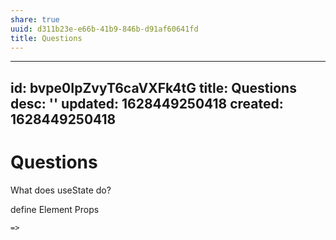 ```yaml
---
share: true
uuid: d311b23e-e66b-41b9-846b-d91af60641fd
title: Questions
---
```

---
id: bvpe0IpZvyT6caVXFk4tG
title: Questions
desc: ''
updated: 1628449250418
created: 1628449250418
---
# Questions
What does useState do?

define Element Props

`=>`